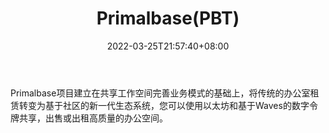 ﻿---
weight: 
title: "Primalbase(PBT)"
description: "Primalbase建立在共享工作空间完善业务模式的基础上，将传统的办公室租赁转变为基于社区的新一代生态系统，您可以使用以太坊和基于Waves的数字令牌共享，出售或出租高质量的办公空间"
date: 2022-03-25T21:57:40+08:00
lastmod: 2022-03-25T16:45:40+08:00
draft: false
authors: ["Metabd"]
featuredImage: "primalbasepbt.webp"
link: ""
tags: ["数字代币","Primalbase(PBT)"]
categories: ["navigation"]
navigation: ["数字代币"]
lightgallery: true
toc: true
pinned: false
recommend: false
recommend1: false
---
Primalbase项目建立在共享工作空间完善业务模式的基础上，将传统的办公室租赁转变为基于社区的新一代生态系统，您可以使用以太坊和基于Waves的数字令牌共享，出售或出租高质量的办公空间。
